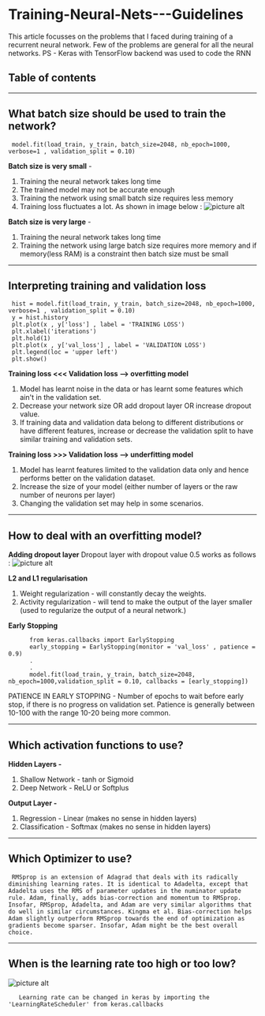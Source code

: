 # Training-Neural-Nets---Guidelines
This article focusses on the problems that I faced during training of a recurrent neural network. Few of the problems are general for all the neural networks. 
PS - Keras with TensorFlow backend was used to code the RNN

## Table of contents
****
## What batch size should be used to train the network?
     model.fit(load_train, y_train, batch_size=2048, nb_epoch=1000, verbose=1 , validation_split = 0.10)
**Batch size is very small** - 
 1.  Training the neural network takes long time
 2.  The trained model may not be accurate enough
 3.  Training the network using small batch size requires less memory 
 4.  Training loss fluctuates a lot.
     As shown in image below : ![picture alt](http://cs231n.github.io/assets/nn3/loss.jpeg "Fluctuations in training loss") 

**Batch size is very large** - 
 1.  Training the neural network takes long time
 2.  Training the network using large batch size requires more memory and if memory(less RAM) is a constraint then batch size must be small

**** 
## Interpreting training and validation loss
     hist = model.fit(load_train, y_train, batch_size=2048, nb_epoch=1000, verbose=1 , validation_split = 0.10)
     y = hist.history
     plt.plot(x , y['loss'] , label = 'TRAINING LOSS')
     plt.xlabel('iterations')
     plt.hold(1)
     plt.plot(x , y['val_loss'] , label = 'VALIDATION LOSS')
     plt.legend(loc = 'upper left')
     plt.show()
     
**Training loss <<< Validation loss --> overfitting model**
 1. Model has learnt noise in the data or has learnt some features which ain't in the validation set. 
 2. Decrease your network size OR add dropout layer OR increase dropout value. 
 3. If training data and validation data belong to different distributions or have different features, increase or decrease the  validation split to have similar training and validation sets.
      
**Training loss >>> Validation loss --> underfitting model**
 1. Model has learnt features limited to the validation data only and hence performs better on the validation dataset.
 2. Increase the size of your model (either number of layers or the raw number of neurons per layer)
 3. Changing the validation set may help in some scenarios.

****
## How to deal with an overfitting model?
**Adding dropout layer**   Dropout layer with dropout value 0.5 works as follows : 
 ![picture alt](https://cdn-images-1.medium.com/max/800/1*IrdJ5PghD9YoOyVAQ73MJw.gif "Dropout Layer") 

**L2 and L1 regularisation**
 1. Weight regularization - will constantly decay the weights.
 2. Activity regularization - will tend to make the output of the layer smaller (used to regularize the output of a neural
 network.)
 
**Early Stopping**

          from keras.callbacks import EarlyStopping
          early_stopping = EarlyStopping(monitor = 'val_loss' , patience = 0.9)
          .
          .
          model.fit(load_train, y_train, batch_size=2048, nb_epoch=1000,validation_split = 0.10, callbacks = [early_stopping])

  PATIENCE IN EARLY STOPPING - 
     Number of epochs to wait before early stop, if there is no progress on validation set. Patience is generally between 10-100 with the range 10-20 being more common.

****
## Which activation functions to use?
**Hidden Layers -**
 1. Shallow Network - tanh or Sigmoid
 2. Deep Network - ReLU or Softplus 

**Output Layer -**
 1. Regression - Linear (makes no sense in hidden layers)
 2. Classification - Softmax (makes no sense in hidden layers)

****
## Which Optimizer to use?
     RMSprop is an extension of Adagrad that deals with its radically diminishing learning rates. It is identical to Adadelta, except that Adadelta uses the RMS of parameter updates in the numinator update rule. Adam, finally, adds bias-correction and momentum to RMSprop. Insofar, RMSprop, Adadelta, and Adam are very similar algorithms that do well in similar circumstances. Kingma et al. Bias-correction helps Adam slightly outperform RMSprop towards the end of optimization as gradients become sparser. Insofar, Adam might be the best overall choice.

****
## When is the learning rate too high or too low?
   ![picture alt](http://cs231n.github.io/assets/nn3/learningrates.jpeg "Fluctuations in training loss") 

       Learning rate can be changed in keras by importing the 'LearningRateScheduler' from keras.callbacks
       
       
   


     

 
   
    


